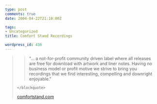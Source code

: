```yaml
---
type: post
comments: true
date: 2004-04-22T21:10:00Z

tags:
- Uncategorized
title: Comfort Stand Recordings

wordpress_id: 416
---
```


<blockquote>
		
> 
> "... a not-for-profit community driven label where all releases are free for download with artwork and liner notes. Having no business model or profit motive we strive to bring you recordings that we find interesting, compelling and downright enjoyable."
> 
> 
	</blockquote>



	

[comfortstand.com](http://www.comfortstand.com/index.html)
